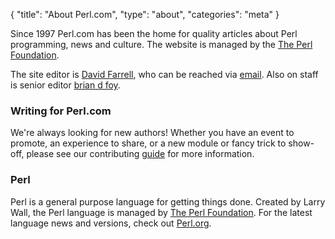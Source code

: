 {
  "title": "About Perl.com",
  "type": "about",
  "categories": "meta"
}

Since 1997 Perl.com has been the home for quality articles about Perl programming, news and culture. The website is managed by the [The Perl Foundation](http://www.perlfoundation.org).

The site editor is [David Farrell](/authors/david-farrell/), who can be reached via [email](mailto:perl.com-editor@perl.org). Also on staff is senior editor [brian d foy](/authors/brian-d-foy).

### Writing for Perl.com
We're always looking for new authors! Whether you have an event to promote, an experience to share, or a new module or fancy trick to show-off, please see our contributing [guide](https://github.com/dnmfarrell/perldotcom/blob/master/CONTRIBUTING.md) for more information.

### Perl
Perl is a general purpose language for getting things done. Created by Larry Wall, the Perl language is managed by [The Perl Foundation](http://www.perlfoundation.org). For the latest language news and versions, check out [Perl.org](https://perl.org).

